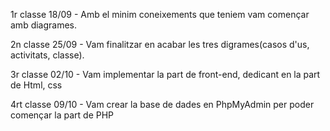 1r classe 18/09 - Amb el minim coneixements que teniem vam començar amb diagrames.

2n classe 25/09 - Vam finalitzar en acabar les tres digrames(casos d'us, activitats, classe).

3r classe  02/10 - Vam implementar la part de front-end, dedicant en la part de Html, css

4rt classe 09/10 - Vam crear la base de dades en PhpMyAdmin per poder començar la part de PHP